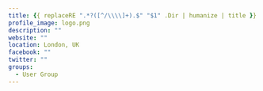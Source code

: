 ```yaml
---
title: {{ replaceRE ".*?([^/\\\\]+).$" "$1" .Dir | humanize | title }}
profile_image: logo.png
description: ""
website: ""
location: London, UK
facebook: ""
twitter: ""
groups:
  - User Group
---
```

